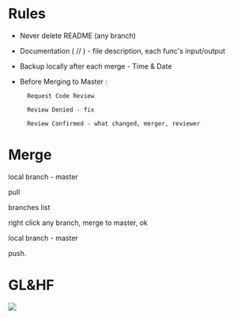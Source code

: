# Rules
- Never delete README (any branch)
- Documentation ( // ) - file description, each func's input/output
- Backup locally after each merge - Time & Date
- Before Merging to Master :

        Request Code Review

        Review Denied - fix

        Review Confirmed - what changed, merger, reviewer

# Merge

local branch - master

pull

branches list

right click any branch, merge to master, ok

local branch - master

push.

# GL&HF
        
![](https://github.com/leaguelior/projecton/blob/Liad/when-code-print-hello-world-runs-at-first-try-i0-44305895.png?raw=true)
